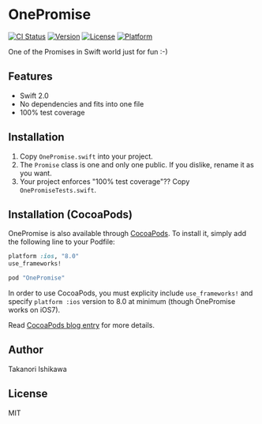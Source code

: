 # OnePromise


[![CI Status](https://travis-ci.org/ishikawa/OnePromise.svg?branch=master)](https://travis-ci.org/ishikawa/OnePromise?branch=master)
[![Version](https://img.shields.io/cocoapods/v/OnePromise.svg?style=flat)](http://cocoapods.org/pods/OnePromise)
[![License](https://img.shields.io/cocoapods/l/OnePromise.svg?style=flat)](http://cocoapods.org/pods/OnePromise)
[![Platform](https://img.shields.io/cocoapods/p/OnePromise.svg?style=flat)](http://cocoapods.org/pods/OnePromise)

One of the Promises in Swift world just for fun :-)

## Features

- Swift 2.0
- No dependencies and fits into one file
- 100% test coverage

## Installation

1. Copy `OnePromise.swift` into your project.
2. The `Promise` class is one and only one public. If you dislike, rename it as you want.
3. Your project enforces "100% test coverage"?? Copy `OnePromiseTests.swift`.

## Installation (CocoaPods)

OnePromise is also available through [CocoaPods](http://cocoapods.org). To install
it, simply add the following line to your Podfile:

```ruby
platform :ios, "8.0"
use_frameworks!

pod "OnePromise"
```

In order to use CocoaPods, you must explicity include `use_frameworks!` and specify
`platform :ios` version to 8.0 at minimum (though OnePromise works on iOS7).

Read [CocoaPods blog entry](http://blog.cocoapods.org/CocoaPods-0.36/) for
more details.

## Author

Takanori Ishikawa

## License

MIT
